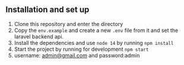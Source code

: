 ## Installation and set up

1. Clone this repository and enter the directory
2. Copy the `env.example` and create a new `.env` file from it and set the laravel backend api.
3. Install the dependencies and use `node 14` by running `npm install`
4. Start the project by running for development `npm start`
5. username: admin@gmail.com and password:admin
